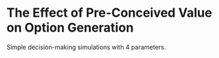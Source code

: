 # The Effect of Pre-Conceived Value on Option Generation

Simple decision-making simulations with 4 parameters. 
